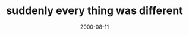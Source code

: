 ---
layout: base.njk
title : 'suddenly every thing was different' 
view_title : 'suddenly every thing was different' 
year : '2000' 
date : '2000-08-11' 
img_file : '/drawing/different.png' 
html_file : 'different' 
next_html : 'balloon.html' 
year_order : '510' 
permalink : "title/{{html_file}}.html"
---